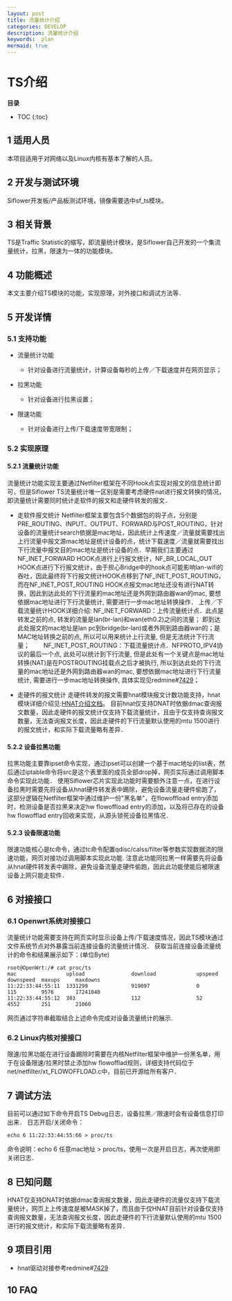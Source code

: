 ```yaml
---
layout: post
title: 流量统计介绍
categories: DEVELOP
description: 流量统计介绍
keywords:  plan
mermaid: true
---
```


# TS介绍

**目录**

* TOC
{:toc}


## 1 适用人员

本项目适用于对网络以及Linux内核有基本了解的人员。

## 2 开发与测试环境

Siflower开发板/产品板测试环境，镜像需要选中sf_ts模块。

## 3 相关背景

TS是Traffic Statistic的缩写，即流量统计模块，是Siflower自己开发的一个集流量统计，拉黑，限速为一体的功能模块。

## 4 功能概述

本文主要介绍TS模块的功能，实现原理，对外接口和调试方法等．

## 5 开发详情

### 5.1 支持功能

* 流量统计功能
  * 针对设备进行流量统计，计算设备每秒的上传／下载速度并在网页显示；

* 拉黑功能
  * 针对设备进行拉黑设置；

* 限速功能
  * 针对设备进行上传/下载速度带宽限制；

### 5.2 实现原理

#### 5.2.1 流量统计功能

流量统计功能实现主要通过Netfilter框架在不同Hook点实现对报文的信息统计即可，但是Siflower TS流量统计唯一区别是需要考虑硬件nat进行报文转换的情况，即流量统计需要同时统计走软件的报文和走硬件转发的报文．

- 走软件报文统计
Netfilter框架主要包含5个数据包的钩子点，分别是PRE_ROUTING、INPUT、OUTPUT、FORWARD与POST_ROUTING，针对设备的流量统计search依据是mac地址，因此统计上传速度／流量就需要找出上行流量中报文源mac地址是统计设备的点，统计下载速度／流量就需要找出下行流量中报文目的mac地址是统计设备的点．早期我们主要通过NF_INET_FORWARD HOOK点进行上行报文统计，NF_BR_LOCAL_OUT HOOK点进行下行报文统计，由于担心Bridge中的hook点可能影响lan-wifi的吞吐，因此最终将下行报文统计HOOK点移到了NF_INET_POST_ROUTING，而在NF_INET_POST_ROUTING HOOK点报文mac地址还没有进行NAT转换，因此到达此处的下行流量的mac地址还是外网到路由器wan的mac, 要想依据mac地址进行下行流量统计, 需要进行一步mac地址转换操作．
上传／下载流量统计HOOK详细介绍:
NF_INET_FORWARD：上传流量统计点．此点是转发之前的点, 转发的流量是lan(br-lan)和wan(eth0.2)之间的流量； 即到达此处报文的mac地址是lan pc到bridge(br-lan)或者外网到路由器wan的；是 MAC地址转换之前的点, 所以可以用来统计上行流量, 但是无法统计下行流量；　　
NF_INET_POST_ROUTING：下载流量统计点．NFPROTO_IPV4协议的最后一个点, 此处可以统计到下行流量, 但是此处有一个关键点是mac地址转换(NAT)是在POSTROUTING挂载点之后才被执行, 所以到达此处的下行流量的mac地址还是外网到路由器wan的mac, 要想依据mac地址进行下行流量统计, 需要进行一步mac地址转换操作, 具体实现见redmine#[7429](http://redmine.siflower.cn/redmine/issues/7429)；

- 走硬件的报文统计
走硬件转发的报文需要hnat模块报文计数功能支持，hnat模块详细介绍见:[HNAT介绍文档](https://siflower.github.io/2020/09/11/hnat_use_guide/)。
目前hnat仅支持DNAT时依据dmac查询报文数量，因此走硬件的报文统计仅支持下载流量统计，且由于仅支持查询报文数量，无法查询报文长度，因此走硬件的下行流量默认使用的mtu 1500进行的报文统计，和实际下载流量略有差异．

#### 5.2.2 设备拉黑功能

拉黑功能主要靠ipset命令实现，通过ipset可以创建一个基于mac地址的list表，然后通过iptable命令将src是这个表里面的成员全部drop掉，网页实际通过调用脚本命令实现此功能．
使用Siflower芯片实现此功能时需要额外注意一点，在进行设备拉黑时需要先将设备从hnat硬件转发表中踢除，避免设备流量走硬件偷跑了，这部分逻辑在Netfilter框架中通过维护一份"黑名单"，在flowoffload entry添加时，检测设备是否拉黑来决定hw flowoffload entry的添加，以及将已存在的设备hw flowofflad entry回收来实现，从源头锁死设备拉黑情况．

#### 5.2.3 设备限速功能

限速功能核心是tc命令，通过tc命令配置qdisc/calss/filter等参数实现数据流的限速功能，网页对接功过调用脚本实现此功能.
注意此功能同拉黑一样需要先将设备从hnat硬件转发表中踢除，避免设备流量走硬件偷跑，因此此功能使能后被限速设备上网只能走软件．

## 6 对接接口

### 6.1 Openwrt系统对接接口

流量统计功能需要支持在网页实时显示设备上传/下载速度情况，因此TS模块通过文件系统节点对外暴露当前连接设备的流量统计情况．
获取当前连接设备流量统计的命令和结果展示如下：(单位Byte)
```
root@OpenWrt:/# cat proc/ts
mac                upload               download             upspeed    downspeed  maxups     maxdowns
11:22:33:44:55:11  1331299              919097               0          115        9576       17241040  
11:22:33:44:55:12  303                  112                  52         4552       251        21060  
```
网页通过字符串截取结合上述命令完成对设备流量统计的展示.

### 6.2 Linux内核对接接口

限速/拉黑功能在进行设备踢除时需要在内核Netfilter框架中维护一份黑名单，用于在设备限速/拉黑时禁止添加hw flowofflad规则，详细支持代码位于net/netfilter/xt_FLOWOFFLOAD.c中，目前已开源给所有客户．

## 7 调试方法

目前可以通过如下命令开启TS Debug日志，设备拉黑／限速时会有设备信息打印出来．
日志开启/关闭命令：
```
echo 6 11:22:33:44:55:66 > proc/ts
```
命令说明：echo 6 任意mac地址 > proc/ts，使用一次是开启日志，再次使用即关闭日志．

## 8 已知问题

HNAT仅支持DNAT时依据dmac查询报文数量，因此走硬件的流量仅支持下载流量统计，网页上上传速度是被MASK掉了，而且由于仅HNAT目前针对设备仅支持查询报文数量，无法查询报文长度，因此走硬件的下行流量默认使用的mtu 1500进行的报文统计，和实际下载流量略有差异．

## 9 项目引用

- hnat驱动对接参考redmine#[7429](http://redmine.siflower.cn/redmine/issues/7429)

## 10 FAQ

